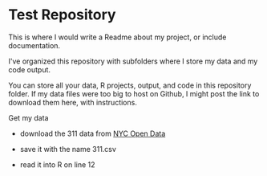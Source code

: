 # Test Repository

This is where I would write a Readme about my project, or include documentation.

I've organized this repository with subfolders where I store my data and my code output.

You can store all your data, R projects, output, and code in this repository folder. If my data files were too big to host on Github, I might post the link to download them here, with instructions.

Get my data

-   download the 311 data from [NYC Open Data](https://data.cityofnewyork.us/City-Government/Local-Law-79-2022-Temporary-Housing-Assistance-Usa/jiwc-ncpi)

-   save it with the name 311.csv

-   read it into R on line 12
